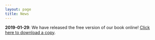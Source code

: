 ```yaml
---
layout: page
title: News
---
```

**2019-01-29**: We have released the free version of our book online! [Click here to download a copy](download).
